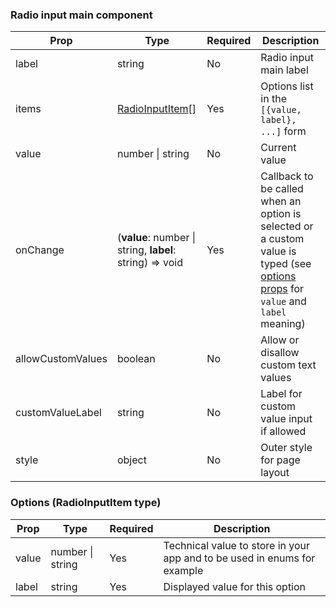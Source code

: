 ### Radio input main component

| Prop | Type | Required | Description |
| --- | --- | --- | --- |
| label | string | No | Radio input main label |
| items | [RadioInputItem](#radioinputitem-type)[] | Yes | Options list in the `[{value, label}, ...]` form |
| value | number \| string | No | Current value |
| onChange | (**value**: number \| string, **label**: string) => void | Yes | Callback to be called when an option is selected or a custom value is typed (see [options props](#radioinputitem-type) for `value` and `label` meaning) |
| allowCustomValues | boolean | No | Allow or disallow custom text values |
| customValueLabel | string | No | Label for custom value input if allowed |
| style | object | No | Outer style for page layout |

<a id="radioinputitem-type"></a>
### Options (RadioInputItem type)

| Prop | Type | Required | Description |
| --- | --- | --- | --- |
| value | number \| string | Yes | Technical value to store in your app and to be used in enums for example |
| label | string | Yes | Displayed value for this option |
